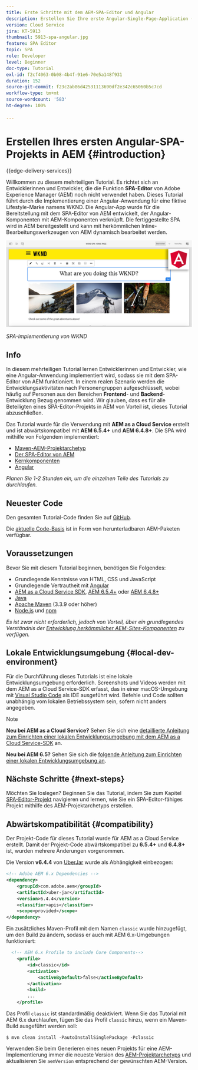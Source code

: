 ```yaml
---
title: Erste Schritte mit dem AEM-SPA-Editor und Angular
description: Erstellen Sie Ihre erste Angular-Single-Page-Application (SPA), die in Adobe Experience Manager mit der WKND-SPA bearbeitet werden kann.
version: Cloud Service
jira: KT-5913
thumbnail: 5913-spa-angular.jpg
feature: SPA Editor
topic: SPA
role: Developer
level: Beginner
doc-type: Tutorial
exl-id: f2cf4063-0b08-4b4f-91e6-70e5a148f931
duration: 152
source-git-commit: f23c2ab86d42531113690df2e342c65060b5c7cd
workflow-type: tm+mt
source-wordcount: '583'
ht-degree: 100%

---
```


# Erstellen Ihres ersten Angular-SPA-Projekts in AEM {#introduction}

{{edge-delivery-services}}

Willkommen zu diesem mehrteiligen Tutorial. Es richtet sich an Entwicklerinnen und Entwickler, die die Funktion **SPA-Editor** von Adobe Experience Manager (AEM) noch nicht verwendet haben. Dieses Tutorial führt durch die Implementierung einer Angular-Anwendung für eine fiktive Lifestyle-Marke namens WKND. Die Angular-App wurde für die Bereitstellung mit dem SPA-Editor von AEM entwickelt, der Angular-Komponenten mit AEM-Komponenten verknüpft. Die fertiggestellte SPA wird in AEM bereitgestellt und kann mit herkömmlichen Inline-Bearbeitungswerkzeugen von AEM dynamisch bearbeitet werden.

![Endgültige SPA implementiert](assets/wknd-spa-implementation.png)

*SPA-Implementierung von WKND*

## Info

In diesem mehrteiligen Tutorial lernen Entwicklerinnen und Entwickler, wie eine Angular-Anwendung implementiert wird, sodass sie mit dem SPA-Editor von AEM funktioniert. In einem realen Szenario werden die Entwicklungsaktivitäten nach Personengruppen aufgeschlüsselt, wobei häufig auf Personen aus den Bereichen **Frontend**- und **Backend**-Entwicklung Bezug genommen wird. Wir glauben, dass es für alle Beteiligten eines SPA-Editor-Projekts in AEM von Vorteil ist, dieses Tutorial abzuschließen.

Das Tutorial wurde für die Verwendung mit **AEM as a Cloud Service** erstellt und ist abwärtskompatibel mit **AEM 6.5.4+** und **AEM 6.4.8+**. Die SPA wird mithilfe von Folgendem implementiert:

* [Maven-AEM-Projektarchetyp](https://experienceleague.adobe.com/docs/experience-manager-core-components/using/developing/archetype/overview.html?lang=de)
* [Der SPA-Editor von AEM](https://experienceleague.adobe.com/docs/experience-manager-65/developing/headless/spas/spa-walkthrough.html?lang=de#content-editing-experience-with-spa)
* [Kernkomponenten](https://experienceleague.adobe.com/docs/experience-manager-core-components/using/introduction.html?lang=de)
* [Angular](https://angular.io/)

*Planen Sie 1-2 Stunden ein, um die einzelnen Teile des Tutorials zu durchlaufen.*

## Neuester Code

Den gesamten Tutorial-Code finden Sie auf [GitHub](https://github.com/adobe/aem-guides-wknd-spa).

Die [aktuelle Code-Basis](https://github.com/adobe/aem-guides-wknd-spa/releases) ist in Form von herunterladbaren AEM-Paketen verfügbar.

## Voraussetzungen

Bevor Sie mit diesem Tutorial beginnen, benötigen Sie Folgendes:

* Grundlegende Kenntnisse von HTML, CSS und JavaScript
* Grundlegende Vertrautheit mit [Angular](https://angular.io/)
* [AEM as a Cloud Service SDK](https://experienceleague.adobe.com/docs/experience-manager-learn/cloud-service/local-development-environment-set-up/aem-runtime.html?lang=de#download-the-aem-as-a-cloud-service-sdk), [AEM 6.5.4+](https://helpx.adobe.com/de/experience-manager/aem-releases-updates.html#65) oder [AEM 6.4.8+](https://helpx.adobe.com/de/experience-manager/aem-releases-updates.html#64)
* [Java](https://downloads.experiencecloud.adobe.com/content/software-distribution/en/general.html)
* [Apache Maven](https://maven.apache.org/) (3.3.9 oder höher)
* [Node.js](https://nodejs.org/de/) und [npm](https://www.npmjs.com/)

*Es ist zwar nicht erforderlich, jedoch von Vorteil, über ein grundlegendes Verständnis der [Entwicklung herkömmlicher AEM-Sites-Komponenten](https://experienceleague.adobe.com/docs/experience-manager-learn/getting-started-wknd-tutorial-develop/overview.html?lang=de) zu verfügen.*

## Lokale Entwicklungsumgebung {#local-dev-environment}

Für die Durchführung dieses Tutorials ist eine lokale Entwicklungsumgebung erforderlich. Screenshots und Videos werden mit dem AEM as a Cloud Service-SDK erfasst, das in einer macOS-Umgebung mit [Visual Studio Code](https://code.visualstudio.com/) als IDE ausgeführt wird. Befehle und Code sollten unabhängig vom lokalen Betriebssystem sein, sofern nicht anders angegeben.

>[!NOTE]
>
> **Neu bei AEM as a Cloud Service?** Sehen Sie sich eine [detaillierte Anleitung zum Einrichten einer lokalen Entwicklungsumgebung mit dem AEM as a Cloud Service-SDK](https://experienceleague.adobe.com/docs/experience-manager-learn/cloud-service/local-development-environment-set-up/overview.html?lang=de) an.
>
> **Neu bei AEM 6.5?** Sehen Sie sich die [folgende Anleitung zum Einrichten einer lokalen Entwicklungsumgebung an](https://experienceleague.adobe.com/docs/experience-manager-learn/foundation/development/set-up-a-local-aem-development-environment.html?lang=de).

## Nächste Schritte {#next-steps}

Möchten Sie loslegen? Beginnen Sie das Tutorial, indem Sie zum Kapitel [SPA-Editor-Projekt](create-project.md) navigieren und lernen, wie Sie ein SPA-Editor-fähiges Projekt mithilfe des AEM-Projektarchetyps erstellen.

## Abwärtskompatibilität {#compatibility}

Der Projekt-Code für dieses Tutorial wurde für AEM as a Cloud Service erstellt. Damit der Projekt-Code abwärtskompatibel zu **6.5.4+** und **6.4.8+** ist, wurden mehrere Änderungen vorgenommen.

Die Version **v6.4.4** von [UberJar](https://experienceleague.adobe.com/docs/experience-manager-65/developing/devtools/ht-projects-maven.html?lang=de#what-is-the-uberjar) wurde als Abhängigkeit einbezogen:

```xml
<!-- Adobe AEM 6.x Dependencies -->
<dependency>
    <groupId>com.adobe.aem</groupId>
    <artifactId>uber-jar</artifactId>
    <version>6.4.4</version>
    <classifier>apis</classifier>
    <scope>provided</scope>
</dependency>
```

Ein zusätzliches Maven-Profil mit dem Namen `classic` wurde hinzugefügt, um den Build zu ändern, sodass er auch mit AEM 6.x-Umgebungen funktioniert:

```xml
  <!-- AEM 6.x Profile to include Core Components-->
    <profile>
        <id>classic</id>
        <activation>
            <activeByDefault>false</activeByDefault>
        </activation>
        <build>
        ...
    </profile>
```

Das Profil `classic` ist standardmäßig deaktiviert. Wenn Sie das Tutorial mit AEM 6.x durchlaufen, fügen Sie das Profil `classic` hinzu, wenn ein Maven-Build ausgeführt werden soll:

```shell
$ mvn clean install -PautoInstallSinglePackage -Pclassic
```

Verwenden Sie beim Generieren eines neuen Projekts für eine AEM-Implementierung immer die neueste Version des [AEM-Projektarchetyps](https://github.com/adobe/aem-project-archetype) und aktualisieren Sie `aemVersion` entsprechend der gewünschten AEM-Version.
